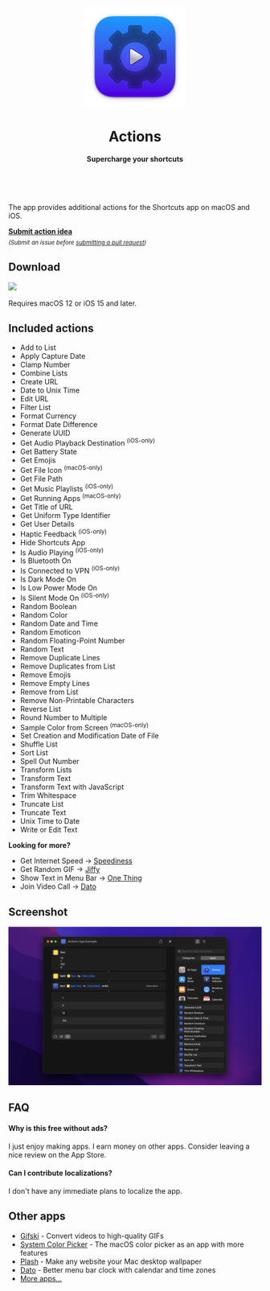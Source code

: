 <div align="center">
	<br>
	<a href="https://sindresorhus.com/actions">
		<img src="Stuff/AppIcon-readme.png" width="200" height="200">
	</a>
	<h1>Actions</h1>
	<p>
		<b>Supercharge your shortcuts</b>
	</p>
	<br>
	<br>
	<br>
</div>

The app provides additional actions for the Shortcuts app on macOS and iOS.

[**Submit action idea**](https://github.com/sindresorhus/Actions/issues/new/choose)\
<sub>*(Submit an issue before [submitting a pull request](.github/contributing.md))*</sub>

## Download

[![](https://sindresorhus.com/assets/download-on-app-store-badge.svg)](https://apps.apple.com/app/id1586435171)

Requires macOS 12 or iOS 15 and later.

## Included actions

- Add to List
- Apply Capture Date
- Clamp Number
- Combine Lists
- Create URL
- Date to Unix Time
- Edit URL
- Filter List
- Format Currency
- Format Date Difference
- Generate UUID
- Get Audio Playback Destination <sup>(iOS-only)</sup>
- Get Battery State
- Get Emojis
- Get File Icon <sup>(macOS-only)</sup>
- Get File Path
- Get Music Playlists <sup>(iOS-only)</sup>
- Get Running Apps <sup>(macOS-only)</sup>
- Get Title of URL
- Get Uniform Type Identifier
- Get User Details
- Haptic Feedback <sup>(iOS-only)</sup>
- Hide Shortcuts App
- Is Audio Playing <sup>(iOS-only)</sup>
- Is Bluetooth On
- Is Connected to VPN <sup>(iOS-only)</sup>
- Is Dark Mode On
- Is Low Power Mode On
- Is Silent Mode On <sup>(iOS-only)</sup>
- Random Boolean
- Random Color
- Random Date and Time
- Random Emoticon
- Random Floating-Point Number
- Random Text
- Remove Duplicate Lines
- Remove Duplicates from List
- Remove Emojis
- Remove Empty Lines
- Remove from List
- Remove Non-Printable Characters
- Reverse List
- Round Number to Multiple
- Sample Color from Screen <sup>(macOS-only)</sup>
- Set Creation and Modification Date of File
- Shuffle List
- Sort List
- Spell Out Number
- Transform Lists
- Transform Text
- Transform Text with JavaScript
- Trim Whitespace
- Truncate List
- Truncate Text
- Unix Time to Date
- Write or Edit Text

**Looking for more?**

- Get Internet Speed → [Speediness](https://sindresorhus.com/speediness)
- Get Random GIF → [Jiffy](https://sindresorhus.com/jiffy)
- Show Text in Menu Bar → [One Thing](https://sindresorhus.com/one-thing)
- Join Video Call → [Dato](https://sindresorhus.com/dato)

## Screenshot

![](Stuff/screenshot1.jpg)

## FAQ

#### Why is this free without ads?

I just enjoy making apps. I earn money on other apps. Consider leaving a nice review on the App Store.

#### Can I contribute localizations?

I don't have any immediate plans to localize the app.

## Other apps

- [Gifski](https://github.com/sindresorhus/Gifski) - Convert videos to high-quality GIFs
- [System Color Picker](https://github.com/sindresorhus/System-Color-Picker) - The macOS color picker as an app with more features
- [Plash](https://github.com/sindresorhus/Plash) - Make any website your Mac desktop wallpaper
- [Dato](https://sindresorhus.com/dato) - Better menu bar clock with calendar and time zones
- [More apps…](https://sindresorhus.com/apps)

